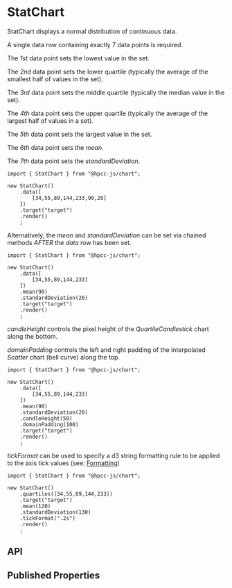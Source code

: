 # StatChart

<!--meta

-->

StatChart displays a normal distribution of continuous data.

A single data row containing exactly 7 data points is required.

The _1st_ data point sets the lowest value in the set.

The _2nd_ data point sets the lower quartile (typically the average of the smallest half of values in the set).

The _3rd_ data point sets the middle quartile (typically the median value in the set).

The _4th_ data point sets the upper quartile (typically the average of the largest half of values in a set).

The _5th_ data point sets the largest value in the set.

The _6th_ data point sets the _mean_.

The _7th_ data point sets the _standardDeviation_.

```sample-code
import { StatChart } from "@hpcc-js/chart";

new StatChart()
    .data([
        [34,55,89,144,233,90,20]
    ])
    .target("target")
    .render()
    ;
```

Alternatively, the _mean_ and _standardDeviation_ can be set via chained methods _AFTER_ the _data_ row has been set.

```sample-code
import { StatChart } from "@hpcc-js/chart";

new StatChart()
    .data([
        [34,55,89,144,233]
    ])
    .mean(90)
    .standardDeviation(20)
    .target("target")
    .render()
    ;
```

_candleHeight_ controls the pixel height of the _QuartileCandlestick_ chart along the bottom.

_domainPadding_ controls the left and right padding of the interpolated _Scatter_ chart (bell curve) along the top.

```sample-code
import { StatChart } from "@hpcc-js/chart";

new StatChart()
    .data([
        [34,55,89,144,233]
    ])
    .mean(90)
    .standardDeviation(20)
    .candleHeight(50)
    .domainPadding(100)
    .target("target")
    .render()
    ;
```

_tickFormat_ can be used to specify a d3 string formatting rule to be applied to the axis tick values (see: [Formatting](../../../docs/Getting%20Started/formatting.md))

```sample-code
import { StatChart } from "@hpcc-js/chart";

new StatChart()
    .quartiles([34,55,89,144,233])
    .target("target")
    .mean(120)
    .standardDeviation(130)
    .tickFormat(".2s")
    .render()
    ;
```

## API

## Published Properties
```@hpcc-js/chart:StatChart
```
